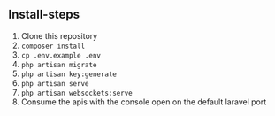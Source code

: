 ## Install-steps
1. Clone this repository
2. `composer install`
3. `cp .env.example .env`
4. `php artisan migrate`
5. `php artisan key:generate`
6. `php artisan serve`
7. `php artisan websockets:serve`
8. Consume the apis with the console open on the default laravel port
